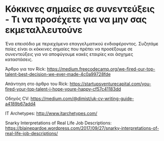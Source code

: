 # Κόκκινες σημαίες σε συνεντεύξεις - Τι να προσέχετε για να μην σας εκμεταλλευτούνε

Ένα επεισόδιο με περιεχόμενο επαγγελματικού ενδιαφέροντος. Συζητάμε ποίες είναι οι κόκκινες σημαίες που πρέπει να προσέξουμε σε συνεντεύξεις για να αποφύγουμε κακές εταιρίες και άσχημες καταστάσεις. 

Άρθρο για τον Rick: <https://medium.freecodecamp.org/we-fired-our-top-talent-best-decision-we-ever-made-4c0a99728fde>

Απάντηση στο άρθρο του Rick: <https://startupsventurecapital.com/you-fired-your-top-talent-i-hope-youre-happy-cf57c41183dd>

Οδηγός CV: <https://medium.com/@dimist/uk-cv-writing-guide-a4189b67add4>

IT Archetypes: <http://www.itarchetypes.com/>

Snarky Interpretations of Real Life Job Descriptions: <https://blainepardoe.wordpress.com/2017/09/27/snarky-interpretations-of-real-life-job-descriptions/>


